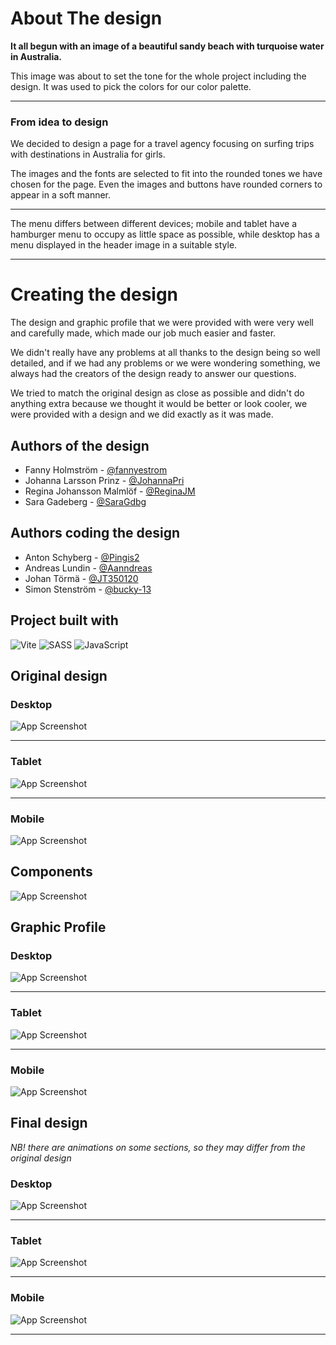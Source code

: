 # About The design

**It all begun with an image of a beautiful sandy beach with turquoise water in Australia.**


This image was about to set the tone for the whole project including the design. It was used to pick the colors for our color palette.

---

### From idea to design

We decided to design a page for a travel agency focusing on surfing trips with destinations in Australia for girls. 

The images and the fonts are selected to fit into the rounded tones we have chosen for the page. Even the images and buttons have rounded corners to appear in a soft manner.

---

The menu differs between different devices; mobile and tablet have a hamburger menu to occupy as little space as possible, while desktop has a menu displayed in the header image in a suitable style.

---

# Creating the design

The design and graphic profile that we were provided with were very well and carefully made, which made our job much easier and faster.

We didn't really have any problems at all thanks to the design being so well detailed, and if we had any problems or we were wondering something, we always had the creators of the design ready to answer our questions.

We tried to match the original design as close as possible and didn't do anything extra because we thought it would be better or look cooler, we were provided with a design and we did exactly as it was made.

## Authors of the design 

- Fanny Holmström - [@fannyestrom](https://github.com/fannyestrom)
- Johanna Larsson Prinz - [@JohannaPri](https://github.com/JohannaPri)
- Regina Johansson Malmlöf - [@ReginaJM](https://github.com/ReginaJM)
- Sara Gadeberg - [@SaraGdbg](https://github.com/SaraGdbg)

## Authors coding the design

- Anton Schyberg - [@Pingis2](https://github.com/Pingis2)
- Andreas Lundin - [@Aanndreas](https://github.com/Aanndreas)
- Johan Törmä - [@JT350120](https://github.com/JT350120)
- Simon Stenström - [@bucky-13](https://github.com/bucky-13)

## Project built with

![Vite](https://img.shields.io/badge/vite-%23646CFF.svg?style=for-the-badge&logo=vite&logoColor=white)
![SASS](https://img.shields.io/badge/SASS-hotpink.svg?style=for-the-badge&logo=SASS&logoColor=white)
![JavaScript](https://img.shields.io/badge/javascript-%23323330.svg?style=for-the-badge&logo=javascript&logoColor=%23F7DF1E)

## Original design 

### Desktop
![App Screenshot](/assets/screenshots/Original-design/isabella_desktop.png)
___
### Tablet
![App Screenshot](/assets/screenshots/Original-design/isabella_tablet.png)
___
### Mobile
![App Screenshot](/assets/screenshots/Original-design/isabella_mobile.png)

## Components
![App Screenshot](/assets/screenshots/Components/Components.png)

## Graphic Profile

### Desktop
![App Screenshot](/assets/screenshots/Graphic-profile/Graphic-profile-desktop.png)
___
### Tablet
![App Screenshot](/assets/screenshots/Graphic-profile/Graphic-profile-tablet.png)
___
### Mobile
![App Screenshot](/assets/screenshots/Graphic-profile/Graphic-profile-mobile.png)

## Final design
*NB! there are animations on some sections, so they may differ from the original design*
### Desktop
![App Screenshot](/assets/screenshots/Final-design/Final-design-desktop.jpeg)
___
### Tablet
![App Screenshot](/assets/screenshots/Final-design/Final-design-tablet.jpeg)
___
### Mobile
![App Screenshot](/assets/screenshots/Final-design/Final-design-mobile.jpeg)
___